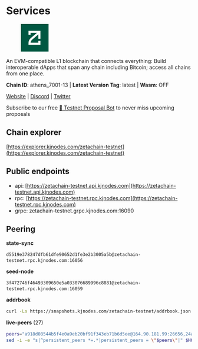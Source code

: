 # Services

<figure><img src="https://raw.githubusercontent.com/kj89/cosmos-images/main/logos/zetachain.png" alt=""><figcaption></figcaption></figure>

An EVM-compatible L1 blockchain that connects everything:  Build interoperable dApps that span any chain including Bitcoin; access all chains from one place.

**Chain ID**: athens_7001-13 | **Latest Version Tag**: latest | **Wasm**: OFF

[Website](https://www.zetachain.com) | [Discord](https://discord.gg/zetachain) | [Twitter](https://twitter.com/zetablockchain)



Subscribe to our free [🤖 Testnet Proposal Bot](https://t.me/kjnodes_testnet_proposal_bot) to never miss upcoming proposals


## Chain explorer
[https://explorer.kjnodes.com/zetachain-testnet](https://explorer.kjnodes.com/zetachain-testnet)

## Public endpoints

* api: [https://zetachain-testnet.api.kjnodes.com](https://zetachain-testnet.api.kjnodes.com)
* rpc: [https://zetachain-testnet.rpc.kjnodes.com](https://zetachain-testnet.rpc.kjnodes.com)
* grpc: zetachain-testnet.grpc.kjnodes.com:16090

## Peering

**state-sync**

```text
d5519e378247dfb61dfe90652d1fe3e2b3005a5b@zetachain-testnet.rpc.kjnodes.com:16056
```

**seed-node**

```text
3f472746f46493309650e5a033076689996c8881@zetachain-testnet.rpc.kjnodes.com:16059
```

**addrbook**
```bash
curl -Ls https://snapshots.kjnodes.com/zetachain-testnet/addrbook.json > $HOME/.zetacored/config/addrbook.json
```

**live-peers** (27)
```bash
peers="a918d08544b5f4e0a9eb20bf91f343eb71b6d5ee@164.90.181.99:26656,24a3a8151ec9ecec0b9ed1ca97accfb1dacc115f@88.218.226.79:26656,983972c8d76558b5f0150cd6bffc10ce4f608e4c@65.21.236.163:26656,af58c82b5f4d2268e0b8ca9150190e438c07d90d@34.239.99.239:26656,038234610497601373b1d27e27251674c6c81df7@3.218.170.198:26656,d5519e378247dfb61dfe90652d1fe3e2b3005a5b@65.109.68.190:16056,809c1bdb33c162fdc380372523ccd58131368380@54.77.180.134:26656,af10c27ac4539b6c7f593013267d25797cf68ff2@54.187.106.246:26656,853c46d580fe0673aba2b72b4b93b9d156b882fb@52.42.64.63:26656,57693a9bce3ffb5d6023a161ac9f744ac09a2329@162.19.240.28:26656,b96c038643c08373535956e3505a5aa955fadb0a@54.254.133.239:26656,be0f264f08c66603a6edf74516f27c5bbe5fe53e@44.230.111.72:26656,dc40518d8e8fa23b48e17de4e211a07f04168e5c@54.210.102.215:26656,a6090cdf3ff4bdc428ba89c4f622ec1b3490e338@18.143.71.236:26656,66338a18a755a0c780b011f012ff142ebaa8fa56@44.236.174.26:26656,7b1e4c6dbdeb65fbaafd5fe415679d252bdae2f9@141.94.214.137:26656,bc172d609b49146ca63ea47c0f7e1f04fa4a7458@44.226.121.184:26656,fe8a706ce2538ba81429f89a1bfd28f4e39e9b7d@13.228.103.187:26656,51405784f4a8376134a68cf350c0213f0830bf51@3.211.83.113:26656,4226fcb3b3809c00bc56283063fc52fa4bfc9a17@18.210.106.52:26656,828a6e980767d83ee0d6eb798f6cadbad6446566@31.132.165.22:26756,fc5316e6ada821627224a5efa2abb9d9a9c6c8f4@52.49.116.66:26656,7581f6a7b3913b900f172633df4e555342b350b1@202.8.10.137:26656,2af8a5ff35b7bddece613f95c2af428ac0f4d062@13.213.91.81:26656,03ff657e528ab815721981e4ae5d2740fbf49df3@148.251.12.27:26656,083f16db4a20bed979e577c303fd5403d7be77b7@205.209.103.170:26656,388f5fd1396bed6d962980e0f3adf1aa02689a7a@5.161.104.23:26656"
sed -i -e "s|^persistent_peers *=.*|persistent_peers = \"$peers\"|" $HOME/.zetacored/config/config.toml
```
